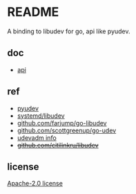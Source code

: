 # README
A binding to libudev for go, api like pyudev.

## doc
- [api](https://pkg.go.dev/github.com/meilihao/goudev)

## ref
- [pyudev](https://pyudev.readthedocs.io/)
- [systemd/libudev](https://github.com/systemd/systemd/tree/main/src/libudev)
- [github.com/farjump/go-libudev](https://github.com/farjump/go-libudev)
- [github.com/scottgreenup/go-udev](https://github.com/scottgreenup/go-udev)
- [udevadm info](https://github.com/systemd/systemd/blob/main/src/udev/udevadm-info.c)
- ~~[github.com/citilinkru/libudev](https://github.com/citilinkru/libudev)~~

## license
[Apache-2.0 license](/LICENSE)